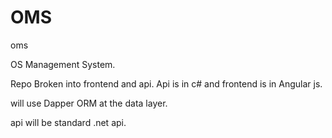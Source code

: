 # OMS
oms

OS Management System. 

Repo Broken into frontend and api. Api is in c# and frontend is in Angular js. 

will use Dapper ORM at the data layer.

api will be standard .net api.
